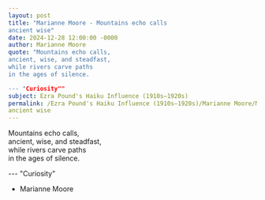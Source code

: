 ```yaml
---
layout: post
title: "Marianne Moore - Mountains echo calls  
ancient wise"
date: 2024-12-28 12:00:00 -0000
author: Marianne Moore
quote: "Mountains echo calls,  
ancient, wise, and steadfast,  
while rivers carve paths  
in the ages of silence.

--- "Curiosity""
subject: Ezra Pound's Haiku Influence (1910s–1920s)
permalink: /Ezra Pound's Haiku Influence (1910s–1920s)/Marianne Moore/Marianne Moore - Mountains echo calls  
ancient wise
---
```


Mountains echo calls,  
ancient, wise, and steadfast,  
while rivers carve paths  
in the ages of silence.

--- "Curiosity"

- Marianne Moore
